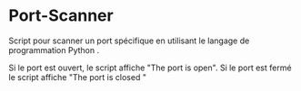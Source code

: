 # Port-Scanner
Script pour scanner un port spécifique en utilisant le langage de programmation Python .



Si le port est ouvert, le script affiche "The port is open".
Si le port est fermé le script affiche "The port is closed "
